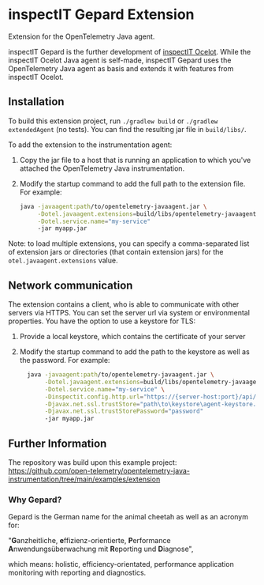 # inspectIT Gepard Extension

Extension for the OpenTelemetry Java agent.

inspectIT Gepard is the further development of [inspectIT Ocelot](https://github.com/inspectIT/inspectit-ocelot).
While the inspectIT Ocelot Java agent is self-made, inspectIT Gepard uses the OpenTelemetry Java agent as basis
and extends it with features from inspectIT Ocelot.

## Installation

To build this extension project, run `./gradlew build` or `./gradlew extendedAgent` (no tests). 
You can find the resulting jar file in `build/libs/`.

To add the extension to the instrumentation agent:

1. Copy the jar file to a host that is running an application to which you've attached the OpenTelemetry Java instrumentation.
2. Modify the startup command to add the full path to the extension file. For example:

     ```bash
     java -javaagent:path/to/opentelemetry-javaagent.jar \
          -Dotel.javaagent.extensions=build/libs/opentelemetry-javaagent.jar \
          -Dotel.service.name="my-service"
          -jar myapp.jar
     ```

Note: to load multiple extensions, you can specify a comma-separated list of extension jars or directories (that
contain extension jars) for the `otel.javaagent.extensions` value.

## Network communication

The extension contains a client, who is able to communicate with other servers via HTTPS.
You can set the server url via system or environmental properties.
You have the option to use a keystore for TLS:

1. Provide a local keystore, which contains the certificate of your server
2. Modify the startup command to add the path to the keystore as well as the password. For example:

   ```bash
     java -javaagent:path/to/opentelemetry-javaagent.jar \
          -Dotel.javaagent.extensions=build/libs/opentelemetry-javaagent.jar \
          -Dotel.service.name="my-service" \
          -Dinspectit.config.http.url="https://{server-host:port}/api/v1/connections" \
          -Djavax.net.ssl.trustStore="path\to\keystore\agent-keystore.jks" \
          -Djavax.net.ssl.trustStorePassword="password"
          -jar myapp.jar
     ```

## Further Information

The repository was build upon this example project: https://github.com/open-telemetry/opentelemetry-java-instrumentation/tree/main/examples/extension

### Why Gepard?
Gepard is the German name for the animal cheetah as well as an acronym for: 

"**G**anzheitliche, **e**ffizienz-orientierte, **P**erformance **A**nwendungsüberwachung mit **R**eporting und **D**iagnose",

which means: holistic, efficiency-orientated, performance application monitoring with reporting and diagnostics.

